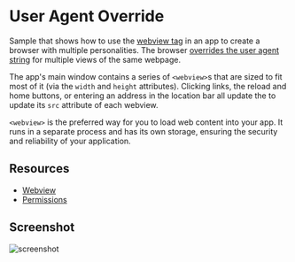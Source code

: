# User Agent Override

Sample that shows how to use the [webview
tag](http://developer.chrome.com/apps/app_external.html#webview) in an app to
create a browser with multiple personalities. The browser [overrides the user
agent
string](https://developer.chrome.com/apps/tags/webview#method-setUserAgentOverride)
for multiple views of the same webpage.

The app's main window contains a series of `<webview>`s that are sized to fit
most of it (via the `width` and `height` attributes). Clicking links, the
reload and home buttons, or entering an address in the location bar all
update the to update its `src` attribute of each webview.

`<webview>` is the preferred way for you to load web content into your
app. It runs in a separate process and has its own storage, ensuring the
security and reliability of your application.

## Resources

* [Webview](http://developer.chrome.com/apps/app_external.html#webview)
* [Permissions](http://developer.chrome.com/apps/manifest.html#permissions)


## Screenshot
![screenshot](https://raw.github.com/mdittmer/chrome-app-samples/master/browser/assets/screenshot_1280_800.png)
